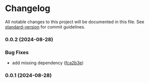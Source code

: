 # Changelog

All notable changes to this project will be documented in this file. See [standard-version](https://github.com/conventional-changelog/standard-version) for commit guidelines.

### 0.0.2 (2024-08-28)


### Bug Fixes

* add missing dependency ([fca2b3e](https://github.com/Kikobeats/run-sandbox/commit/fca2b3e926167594bcc6ad158b08d0fa5f5f9c0d))

### 0.0.1 (2024-08-28)

